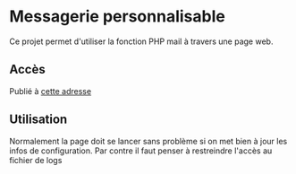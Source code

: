 # Messagerie personnalisable

Ce projet permet d'utiliser la fonction PHP mail à travers une page web.

## Accès

Publié à [cette adresse](https://www.mail.julien-giraud.fr)

## Utilisation

Normalement la page doit se lancer sans problème si on met bien à jour les infos de configuration. Par contre il faut penser à restreindre l'accès au fichier de logs
